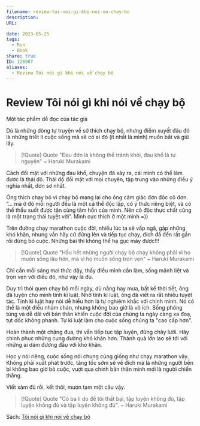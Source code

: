 ```yaml
---
filename: review-toi-noi-gi-khi-noi-ve-chay-bo
description: 
URL: 

date: 2023-05-25
tags:
  - Run
  - Book
share: true
ID: 126987
aliases:
  - Review Tôi nói gì khi nói về chạy bộ
---
```

# Review Tôi nói gì khi nói về chạy bộ

Một tác phẩm dễ đọc của tác giả

Dù là những dòng tự truyện về sở thích chạy bộ, nhưng điểm xuyết đâu đó là những triết lí cuộc sống mà sẽ có ai đó (ít nhất là mình) muốn bắt và giữ lấy.


> [!Quote] Quote
> "Đau đớn là không thể tránh khỏi, đau khổ là tự nguyện"
> ~ Haruki Murakami
> 

Cách đối mặt với những đau khổ, chuyện đã xảy ra, cái mình có thể làm được là thái độ. Thái độ đối mặt với mọi chuyện, tập trung vào những điều ý nghĩa nhất, đơn sơ nhất.

Ông thích chạy bộ vì chạy bộ mang lại cho ông cảm giác đơn độc cô đơn. “... mà ở đó mỗi người đều là một cá thể độc lập, có ý thức riêng biệt, và có thể thấu suốt được tận cùng tâm hồn của mình. Nên cô độc thực chất cũng là một trạng thái tuyệt vời”. Mình cực thích ở một mình =))

Trên đường chạy marathon cuộc đời, nhiều lúc ta sẽ vấp ngã, gặp những khó khăn, nhưng vẫn hãy cứ đứng lên và tiếp tục chạy, đích đã đến rất gần rồi đừng bỏ cuộc. Những bài thi không thể hạ gục mày được!!!


> [!Quote] Quote
> "Hầu hết những người chạy bộ chạy không phải vì họ muốn sống lâu hơn, mà vì họ muốn sống trọn vẹn"
> ~ Haruki Murakami
> 

Chỉ cần mỗi sáng mai thức dậy, thấy điều mình cần làm, sống mãnh liệt và trọn vẹn với điều đó, như vậy là đủ.

Duy trì thói quen chạy bộ mỗi ngày, dù nắng hay mưa, bất kể thời tiết, ông đã luyện cho mình tính kỉ luật. Nhờ tính kỉ luật, ông đã viết ra rất nhiều tuyệt tác. Tính kỉ luật hay nói dễ hiểu hơn là tự nghiêm khắc với chính mình. Nó có thể là một điều nhàm chán, nhưng không bao giờ là vô ích. Sống phóng túng và dễ dãi với bản thân khiến cuộc đời của chúng ta ngày càng xa đoạ, tụt dốc không phanh. Tự kỉ luật làm cho cuộc sống chúng ta "cao cấp hơn".

Hoàn thành một chặng đua, thì vẫn tiếp tục tập luyện, đừng chây lười. Hãy chinh phục những cung đường khó khăn hơn. Thành quả lớn lao sẽ tới với những ai dám đương đầu với khó khăn.

Học y nói riêng, cuộc sống nói chung cũng giống như chạy marathon vậy. Không phải xuất phát trước, tăng tốc sớm sẽ về đích mà là những người bền bỉ không bao giờ bỏ cuộc, vượt qua chính bản thân mình mới là người chiến thắng.

Viết xàm đủ rồi, kết thôi, mượn tạm một câu vậy.


> [!Quote] Quote
> "Có ba lí do để tôi thất bại, tập luyện không đủ, tập luyện không đủ và tập luyện không đủ".
> ~ Haruki Murakami

Sách: [Tôi nói gì khi nói về chạy bộ](./toi-noi-gi-khi-noi-ve-chay-bo.md)